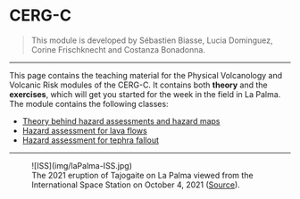 # CERG-C 

> This module is developed by Sébastien Biasse, Lucia Dominguez, Corine Frischknecht and Costanza Bonadonna.

---

This page contains the teaching material for the Physical Volcanology and Volcanic Risk modules of the CERG-C. It contains both **theory** and the **exercises**, which will get you started for the week in the field in La Palma. The module contains the following classes:

- [Theory behind hazard assessments and hazard maps](HazardMaps/index.md)
- [Hazard assessment for lava flows](Lava/index.md) 
- [Hazard assessment for tephra fallout](Tephra/index.md)

--- 

<figure markdown>
  ![ISS](img/laPalma-ISS.jpg)
  <figcaption>The 2021 eruption of Tajogaite on La Palma viewed from the International Space Station on October 4, 2021 (<a href="https://earthobservatory.nasa.gov/images/148946/eruption-continues-at-la-palma", target="_blank">Source</a>).</figcaption>
</figure>